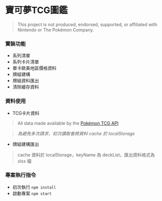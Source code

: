 # 寶可夢TCG圖鑑
> This project is not produced, endorsed, supported, or affiliated with Nintendo or The Pokémon Company.

### 實裝功能
* 系列清單
* 系列卡片清單
* 單卡歐美地區價格資料
* 牌組建構
* 牌組資料匯出
* 清除緩存資料

### 資料使用
* TCG卡片資料
> All data made available by the [Pokémon TCG API](https://pokemontcg.io/)

> *為避免多次請求，初次讀取會將資料 cache 於 localStorage*
* 牌組建構匯出
> cache 資料於 localStorage，keyName 為 deckList，匯出資料格式為 xlsx 檔

### 專案執行指令
* 初次執行 `npm install`
* 啟動專案 `npm start`
